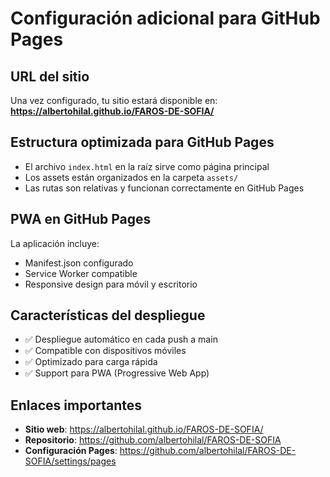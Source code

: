 # Configuración adicional para GitHub Pages

## URL del sitio
Una vez configurado, tu sitio estará disponible en:
**https://albertohilal.github.io/FAROS-DE-SOFIA/**

## Estructura optimizada para GitHub Pages
- El archivo `index.html` en la raíz sirve como página principal
- Los assets están organizados en la carpeta `assets/`
- Las rutas son relativas y funcionan correctamente en GitHub Pages

## PWA en GitHub Pages
La aplicación incluye:
- Manifest.json configurado
- Service Worker compatible
- Responsive design para móvil y escritorio

## Características del despliegue
- ✅ Despliegue automático en cada push a main
- ✅ Compatible con dispositivos móviles
- ✅ Optimizado para carga rápida
- ✅ Support para PWA (Progressive Web App)

## Enlaces importantes
- **Sitio web**: https://albertohilal.github.io/FAROS-DE-SOFIA/
- **Repositorio**: https://github.com/albertohilal/FAROS-DE-SOFIA
- **Configuración Pages**: https://github.com/albertohilal/FAROS-DE-SOFIA/settings/pages
